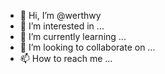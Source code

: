 - 👋 Hi, I’m @werthwy
- 👀 I’m interested in ...
- 🌱 I’m currently learning ...
- 💞️ I’m looking to collaborate on ...
- 📫 How to reach me ...

<!---
werthwy/werthwy is a ✨ special ✨ repository because its `README.md` (this file) appears on your GitHub profile.
You can click the Preview link to take a look at your changes.
--->
